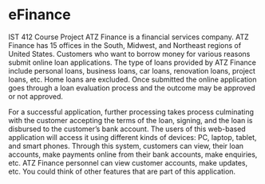 # eFinance
IST 412 Course Project
ATZ Finance is a financial services company. ATZ Finance has 15 offices in the South, Midwest, and Northeast regions of United States. Customers who want to borrow money for various reasons submit online loan applications. The type of loans provided by ATZ Finance include personal loans, business loans, car loans, renovation loans, project loans, etc. Home loans are excluded. Once submitted the online application goes through a loan evaluation process and the outcome may be approved or not approved.

For a successful application, further processing takes process culminating with the customer accepting the terms of the loan, signing, and the loan is disbursed to the customer’s bank account. The users of this web-based application will access it using different kinds of devices: PC, laptop, tablet, and smart phones.   Through this system, customers can view, their loan accounts, make payments online from their bank accounts, make enquiries, etc. ATZ Finance personnel can view customer accounts, make updates, etc. You could think of other features that are part of this application.
